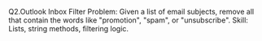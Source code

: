 Q2.Outlook Inbox Filter
Problem: Given a list of email subjects, remove all that contain the words like "promotion", "spam", or "unsubscribe".
Skill: Lists, string methods, filtering logic.